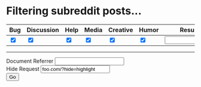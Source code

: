 <!DOCTYPE html>
<html>
<head>
	<title>/r/FortniteBR Filtering System</title>
	<script src="https://ajax.googleapis.com/ajax/libs/jquery/2.2.2/jquery.min.js"></script>
	<script type="text/javascript" src="code.js"></script>
	<link rel="stylesheet" type="text/css" href="css.min.css">
</head>
<body>
<div id="loading">
	<h1>Filtering subreddit posts...</h1>
</div>
<div id="debug">
	<table>
		<thead>
			<tr>
				<th>Bug</th>
				<th>Discussion</th>
				<th>Help</th>
				<th>Media</th>
				<th>Creative</th>
				<th>Humor</th>
				<th>Result Binary</th>
				<th>Result Mask</th>
			</tr>
		</thead>
		<tbody>
			<tr>
				<td><input checked type="checkbox" /></td>
				<td><input checked type="checkbox" /></td>
				<td><input checked type="checkbox" /></td>
				<td><input checked type="checkbox" /></td>
				<td><input checked type="checkbox" /></td>
				<td><input checked type="checkbox" /></td>
				<td><input id="binary" /></td><td><input id="mask" /></td>
			</tr>
		</tbody>
	</table>
	<hr>
	<label for="referrer">Document Referrer</label>
	<input type="text" id="ref" /><br>
	<label for="referrer">Hide Request</label>
	<input type="text" id="request" value="foo.com/?hide=highlight"/><br>
	<button onclick="window.location.replace('https://fn-'+newMask+'.reddit.com/r/FortNiteBRCSS');">Go</button>
</div>
<script>
  (function(i,s,o,g,r,a,m){i['GoogleAnalyticsObject']=r;i[r]=i[r]||function(){
  (i[r].q=i[r].q||[]).push(arguments)},i[r].l=1*new Date();a=s.createElement(o),
  m=s.getElementsByTagName(o)[0];a.async=1;a.src=g;m.parentNode.insertBefore(a,m)
  })(window,document,'script','https://www.google-analytics.com/analytics.js','ga');
  ga('create', 'UA-73740325-2', 'auto');
  ga('send', 'pageview');
</script>
</body>
</html>
